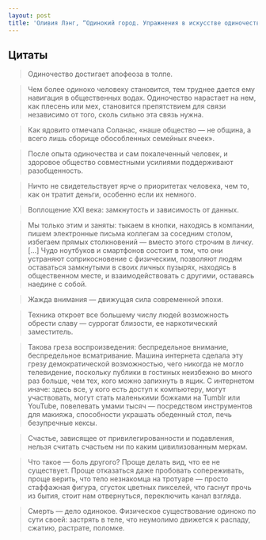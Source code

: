 ```yaml
---
layout: post
title: 'Оливия Лэнг, “Одинокий город. Упражнения в искусстве одиночества”'
---
```


## Цитаты

>Одиночество достигает апофеоза в толпе.

>Чем более одиноко человеку становится, тем труднее дается ему навигация в общественных водах. Одиночество нарастает на нем, как плесень или мех, становится препятствием для связи независимо от того, сколь сильно эта связь нужна.

>Как ядовито отмечала Соланас, «наше общество — не община, а всего лишь сборище обособленных семейных ячеек».

>После опыта одиночества и сам покалеченный человек, и здоровое общество совместными усилиями поддерживают разобщенность.

>Ничто не свидетельствует ярче о приоритетах человека, чем то, как он тратит деньги, особенно если их немного.

>Воплощение XXI века: замкнутость и зависимость от данных.

>Мы только этим и заняты: тыкаем в кнопки, находясь в компании, пишем электронные письма коллегам за соседним столом, избегаем прямых столкновений — вместо этого строчим в личку. [...] Чудо ноутбуков и смартфонов состоит в том, что они устраняют соприкосновение с физическим, позволяют людям оставаться замкнутыми в своих личных пузырях, находясь в общественном месте, и взаимодействовать с другими, оставаясь наедине с собой.

>Жажда внимания — движущая сила современной эпохи.

>Техника откроет все большему числу людей возможность обрести славу — суррогат близости, ее наркотический заместитель.

>Такова греза воспроизведения: беспредельное внимание, беспредельное всматривание. Машина интернета сделала эту грезу демократической возможностью, чего никогда не могло телевидение, поскольку публики в гостиных неизбежно во много раз больше, чем тех, кого можно запихнуть в ящик. С интернетом иначе: здесь все, у кого есть доступ к компьютеру, могут участвовать, могут стать маленькими божками на Tumblr или YouTube, повелевать умами тысяч — посредством инструментов для макияжа, способности украшать обеденный стол, печь безупречные кексы.

>Счастье, зависящее от привилегированности и подавления, нельзя считать счастьем ни по каким цивилизованным меркам.

>Что такое — боль другого? Проще делать вид, что ее не существует. Проще отказаться даже пробовать сопереживать, проще верить, что тело незнакомца на тротуаре — просто стаффажная фигура, сгусток цветных пикселей, что гаснут прочь из бытия, стоит нам отвернуться, переключить канал взгляда.

>Смерть — дело одинокое. Физическое существование одиноко по сути своей: застрять в теле, что неумолимо движется к распаду, сжатию, растрате, поломке.

